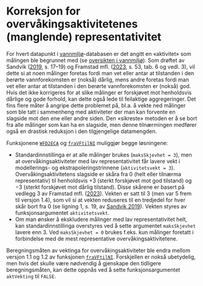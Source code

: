 # Korreksjon for overvåkingsaktivitetenes (manglende) representativitet

For hvert datapunkt i [vannmiljø](https://vannmiljo.miljodirektoratet.no/)-databasen er det angitt en «aktivitet» som målingen ble begrunnet med (se [oversikten i vannmiljø](https://vannmiljokoder.miljodirektoratet.no/activity)). 
Som drøftet av Sandvik ([2019](http://hdl.handle.net/11250/2631056), s. 17–19) og Framstad mfl. ([2023](https://hdl.handle.net/11250/3104185), s. 53, tab. 6 og vedl. 3),
vil dette si at noen målinger foretas fordi man vet eller antar at tilstanden i den berørte vannforekomsten er (nokså) dårlig, mens andre foretas fordi man vet eller antar at tilstanden i den berørte vannforekomsten er (nokså) god. 
Hvis det ikke korrigeres for at slike målinger er forskjøvet mot henholdsvis dårlige og gode forhold, kan dette også lede til feilaktige aggregeringer. 
Det fins flere måter å angripe dette problemet på, bl.a. å vekte ned målinger som ble tatt i sammenheng med aktiviteter der man kan forvente en slagside mot den ene eller andre siden. 
Den «sikreste» metoden er å se bort fra alle målinger som kan ha en slagside, men denne tilnærmingen medfører også en drastisk reduksjon i den tilgjengelige datamengden.

Funksjonene [`WFD2ECA`](WFD2ECA.md) og [`fraVFtilNI`](fraVFtilNI.md) muliggjør begge løsningene:

* Standardinnstillinga er at alle målinger brukes (`maksSkjevhet = 3`), men at overvåkingsaktiviteter med lav representativitet får lavere vekt i modellerings- og ekstrapoleringstrinnene (`aktivitetsvekt = 3`). Overvåkingsaktivitetens slagside er skåra fra 0 (helt eller tilnærma representativ) til henholdsvis +3 (sterkt forskjøvet mot god tilstand) og &minus;3 (sterkt forskjøvet mot dårlig tilstand). Disse skårene er basert på vedlegg 3 av Framstad mfl. ([2023](https://hdl.handle.net/11250/3104185)). Vekten er satt til 3 (men var 5 frem til versjon 1.4), som vil si at vekten reduseres til en tredjedel for hver skår bort fra 0 (se ligning 1, s. 19, av [Sandvik 2019](http://hdl.handle.net/11250/2631056)). Vekten styres av funksjonsargumentet `aktivitetsvekt`.
* Om man ønsker å ekskludere målinger med lav representativitet helt, kan standardinnstillinga overstyres ved å sette argumentet `maksSkjevhet` lavere enn 3. Ved `maksSkjevhet = 0` brukes f.eks. kun målinger foretatt i forbindelse med de mest representative overvåkingsaktivitetene.

Beregningsmåten av vektinga for overvåkingsaktiviteter ble endra mellom versjon 1.1 og 1.2 av funksjonen [`fraVFtilNI`](fraVFtilNI.md).
Forskjellen er nokså ubetydelig, men hvis det skulle være nødvendig å gjenskape den tidligere beregningsmåten, kan dette oppnås ved å sette funksjonsargumentet `aktVekting` til `FALSE`.

